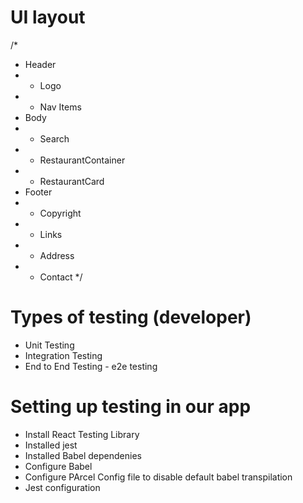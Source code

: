 # UI layout 
/*
 * Header
 *  - Logo
 *  - Nav Items
 * Body
 *  - Search
 *  - RestaurantContainer
 *    - RestaurantCard
 * Footer
 *  - Copyright
 *  - Links
 *  - Address
 *  - Contact
 */


# Types of testing (developer)
- Unit Testing 
- Integration Testing
- End to End Testing - e2e testing

# Setting up testing in our app
- Install React Testing Library
- Installed jest
- Installed Babel dependenies
- Configure Babel 
- Configure PArcel Config file to disable default babel transpilation
- Jest configuration
